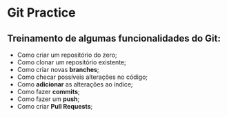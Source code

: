 # Git Practice

## Treinamento de algumas funcionalidades do Git:

- Como criar um repositório do zero;
- Como clonar um repositório existente;
- Como criar novas **branches**;
- Como checar possíveis alterações no código;
- Como **adicionar** as alterações ao índice;
- Como fazer **commits**;
- Como fazer um **push**;
- Como criar **Pull Requests**;